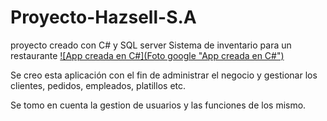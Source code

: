 # Proyecto-Hazsell-S.A
proyecto creado con C# y SQL server Sistema de inventario para un restaurante
[![App creada en C#](Foto google "App creada en C#")](https://photos.app.goo.gl/P9f5W6W4StoHGifv6 "App creada en C#")

Se creo esta aplicación con el fin de administrar el negocio y gestionar los clientes, pedidos, empleados, platillos etc.

Se tomo en cuenta la gestion de usuarios y las funciones de los mismo.
